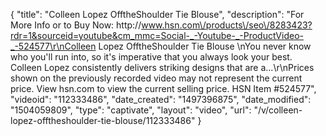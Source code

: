 {
    "title": "Colleen Lopez OfftheShoulder Tie Blouse",
    "description": "For More Info or to Buy Now: http:\/\/www.hsn.com\/products\/seo\/8283423?rdr=1&sourceid=youtube&cm_mmc=Social-_-Youtube-_-ProductVideo-_-524577\r\nColleen Lopez OfftheShoulder Tie Blouse  \nYou never know who you'll run into, so it's imperative that you always look your best. Colleen Lopez consistently delivers striking designs that are a...\r\nPrices shown on the previously recorded video may not represent the current price.  View hsn.com to view the current selling price. HSN Item #524577",
    "videoid": "112333486",
    "date_created": "1497396875",
    "date_modified": "1504059809",
    "type": "captivate",
    "layout": "video",
    "url": "\/v\/colleen-lopez-offtheshoulder-tie-blouse\/112333486"
}